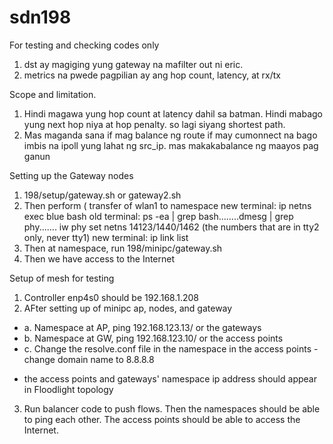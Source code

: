 # sdn198
For testing and checking codes only

1. dst ay magiging yung gateway na mafilter out ni eric.
2. metrics na pwede pagpilian ay ang hop count, latency, at rx/tx


Scope and limitation.
1. Hindi magawa yung hop count at latency dahil sa batman. Hindi mabago yung next hop niya at hop penalty. so lagi siyang shortest path. 
2. Mas maganda sana if mag balance ng route if may cumonnect na bago imbis na ipoll yung lahat ng src_ip. mas makakabalance ng maayos pag ganun

Setting up the Gateway nodes
1. 198/setup/gateway.sh or gateway2.sh
2. Then perform ( transfer of wlan1 to namespace
    new terminal: ip netns exec blue bash 
    old terminal: ps -ea | grep bash........dmesg | grep phy....... iw phy set netns 14123/1440/1462 (the numbers that are in tty2 only, 
    never tty1)
    new terminal: ip link list
3. Then at namespace, run 198/minipc/gateway.sh
4. Then we have access to the Internet
      
Setup of mesh for testing
1. Controller enp4s0 should be 192.168.1.208
2. AFter setting up of minipc ap, nodes, and gateway
  - a. Namespace at AP, ping 192.168.123.13/ or the gateways
  - b. Namespace at GW, ping 192.168.123.10/ or the access points
  - c. Change the resolve.conf file in the namespace in the access points - change domain name to 8.8.8.8
  * the access points and gateways' namespace ip address should appear in Floodlight topology
3. Run balancer code to push flows. Then the namespaces should be able to ping each other. The access points should be able to access the
   Internet. 

